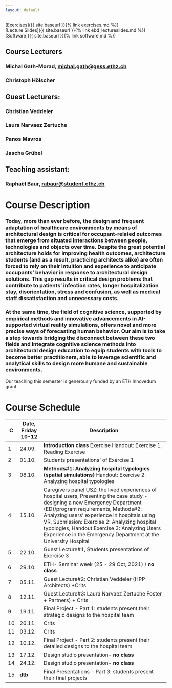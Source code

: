 ```yaml
---
layout: default
---
```


[Exercises]({{ site.baseurl }}{% link exercises.md %})\
[Lecture Slides]({{ site.baseurl }}{% link ebd_lectureslides.md %})\
[Software]({{ site.baseurl }}{% link software.md %})


## Course Lecturers
### Michal Gath-Morad, michal.gath@gess.ethz.ch
### Christoph Hölscher 
## Guest Lecturers:
### Christian Veddeler
### Laura Narvaez Zertuche
### Panos Mavros
### Jascha Grübel
## Teaching assistant: 
### Raphaël Baur, rabaur@student.ethz.ch


# Course Description 

### Today, more than ever before, the design and frequent adaptation of healthcare environments by means of architectural design is critical for occupant-related outcomes that emerge from situated interactions between people, technologies and objects over time. Despite the great potential architecture holds for improving health outcomes, architecture students (and as a result, practicing architects alike) are often forced to rely on their intuition and experience to anticipate occupants’ behavior in response to architectural design solutions. This gap results in critical design problems that contribute to patients’ infection rates, longer hospitalization stay, disorientation, stress and confusion, as well as medical staff dissatisfaction and unnecessary costs.
### At the same time, the field of cognitive science, supported by empirical methods and innovative advancements in AI-supported virtual reality simulations, offers novel and more precise ways of forecasting human behavior. Our aim is to take a step towards bridging the disconnect between these two fields and integrate cognitive science methods into architectural design education to equip students with tools to become better practitioners, able to leverage scientific and analytical skills to design more humane and sustainable environments.

Our teaching this semester is generously funded by an ETH Innovedum grant.

# Course Schedule 
| C 	| Date,  Friday 10-12 	| Description 	|
|---	|---	|---	|
| 1 	| 24.09. 	| **Introduction class** Exercise Handout: Exercise 1, Reading Exercise 	|
| 2 	| 01.10. 	| Students presentations' of Exercise 1  	|
| 3 	| 08.10. 	| **Methods#1: Analyzing hospital typologies (spatial simulations)** Handout: Exercise 2: Analyzing hospital typologies 	|
| 4 	| 15.10. 	| Caregivers panel USZ: the lived experiences of hospital users,  Presenting the case study - designing a new Emergency Department (ED)/program requirements,  Methods#2: Analyzing users’ experience in hospitals using VR,  Submission: Exercise 2: Analyzing hospital typologies,  Handout:Exercise 3: Analyzing Users Experience in the Emergency Department at the University Hospital 	|
| 5 	| 22.10. 	| Guest Lecture#1,  Students presentations of Exercise 3 	|
| 6 	| 29.10. 	| ETH- Seminar week (25 - 29 Oct, 2021) / **no class** 	|
| 7 	| 05.11. 	| Guest Lecture#2: Christian Veddeler (HPP Architects)  +Crits 	|
| 8 	| 12.11. 	| Guest Lecture#3: Laura Narvaez Zertuche Foster + Partners) + Crits 	|
| 9 	| 19.11. 	| Final Project - Part 1:  students present their strategic designs to the hospital team 	|
| 10 	| 26.11. 	| Crits 	|
| 11 	| 03.12. 	| Crits 	|
| 12 	| 10.12. 	| Final Project - Part 2:  students present their detailed designs to the hospital team 	|
| 13 	| 17.12. 	| Design studio presentation- **no class** 	|
| 14 	| 24.12. 	| Design studio presentation- **no class** 	|
| 15 	| **dtb** 	| Final Presentations - Part 3:  students present their final projects 	|
